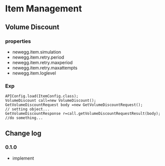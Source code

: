 # Item Management
## Volume Discount
### properties
- newegg.item.simulation
- newegg.item.retry.period
- newegg.item.retry.maxperiod
- newegg.item.retry.maxattempts
- newegg.item.loglevel

### Exp

```
APIConfig.load(ItemConfig.class);
VolumeDiscount call=new VolumeDiscount();
GetVolumeDiscountRequest body =new GetVolumeDiscountRequest();
// setting object...
GetVolumeDiscountResponse r=call.getVolumeDiscountRequestResult(body);
//do something...
```

## Change log
### 0.1.0
- implement